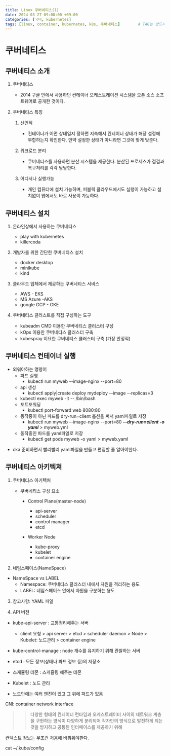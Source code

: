 ```yaml
---
title: Linux 쿠버네티스(1)
date: 2024-03-27 09:00:00 +09:00
categories: [국비, kubernetes]
tags: [linux, container, kubernetes, k8s, 쿠버네티스]		# TAG는 반드시 소문자로 이루어져야함!
---
```

# 쿠버네티스
## 쿠버네티스 소개
1. 쿠버네티스 
    - 2014 구글 안에서 사용하던 컨테이너 오케스트레이션 시스템을 오픈 소스 소프트웨어로 공개한 것이다.

2. 쿠버네티스 특징
    1. 선언적   
        - 컨테이너가 어떤 상태일지 정하면 지속해서 컨테이너 상태가 해당 설정에 부합하는지 확인한다. 만약 설정한 상태가 아니라면 그것에 맞게 맞춘다.

    2. 워크로드 분리
        - 쿠버네티스를 사용하면 분산 시스템을 제공한다. 분산된 프로세스가 점검과 복구처리를 각각 담당한다.

    3. 어디서나 실행가능
        - 개인 컴퓨터에 설치 가능하며, 퍼블릭 클라우드에서도 실행이 가능하고 설치없이 웹에서도 바로 사용이 가능하다.

## 쿠버네티스 설치
1. 온라인상에서 사용하는 쿠버네티스
    - play with kubernetes
    - killercoda


2. 개발자를 위한 간단한 쿠버네티스 설치
    - docker desktop
    - minikube
    - kind

3. 클라우드 업체에서 제공하는 쿠버네티스 서비스
    - AWS - EKS
    - MS Azure -AKS
    - google GCP - GKE

4. 쿠버네티스 클러스트를 직접 구성하는 도구
    - kubeadm CMD 이용한 쿠버네티스 클러스터 구성
    - kOps 이용한 쿠버네티스 클러스터 구축
    - kubespray 이요한 쿠버네티스 클러스터 구축 (가장 안정적)


## 쿠버네티스 컨테이너 실행

- 외워야하는 명령어
    - 파드 실행
        - kubectl run myweb --image-nginx --port=80
    - api 생성
        - kubectl apply|create deploy mydeploy --image --replicas=3
    - kubectl exec myweb -it -- /bin/bash
    - 포트포워딩
        - kubectl port-forward web 8080:80
    - 동작중이 아닌 파드를 dry-run=client 옵션을 써서 yaml파일로 저장
        - kubectl run myweb --image-nginx --port=80 ***--dry-run=client -o yaml*** > myweb.yml
    - 동작중인 파드를 yaml파일로 저장
        - kubectl get pods myweb -o yaml > myweb.yaml

* cka 준비하면서 빨리빨리 yaml파일을 만들고 편집할 줄 알아야한다.

## 쿠버네티스 아키텍쳐

1. 쿠버네티스 아키텍처
    - 쿠버네티스 구성 요소
        - Control Plane(master-node) 
            - api-server
            - scheduler
            - control manager
            - etcd

        - Worker Node
            - kube-proxy
            - kubelet
            - container engine

2. 네임스페이스(NameSpace)


- NameSpace vs LABEL
    - Namespace: 쿠버네티스 클러스터 내에서 자원을 격리하는 용도
    - LABEL: 네임스페이스 안에서 자원을 구분하는 용도

3. 참고사항: YAML 파일

4. API 버전

- kube-api-server   : 교통정리해주는 서버
    - client 요청 > api server > etcd > scheduler daemon > Node > Kubelet: 노드관리 > container engine

- kube-control-manage : node 개수를 유지하기 위해 관찰하는 서버

- etcd : 모든 정보(상태나 파드 정보 등)의 저장소

- 스케쥴링 데몬 : 스케쥴링 해주는 데몬

- Kubelet : 노드 관리

- 노드안에는 여러 엔진이 있고 그 위에 파드가 있음

CNI: container network interface
>> 다양한 형태의 컨테이너 런타임과 오케스트레이터 사이의 네트워크 계층을 구현하는 방식이 다양하게 분리되어 각자만의 방식으로 발전하게 되는 것을 방지하고 공통된 인터페이스를 제공하기 위해

컨텍스트 정보는 무조건 처음에 바꿔줘야한다.

cat ~/.kube/config